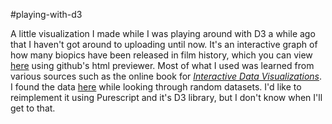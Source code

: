 #playing-with-d3

A little visualization I made while I was playing around with D3 a while ago that I haven't got around to uploading until now. It's an interactive graph of how many biopics have been released in film history, which you can view [here](http://htmlpreview.github.io/?https://github.com/StevenWInfo/playing-with-d3/blob/master/index.html) using github's html previewer. Most of what I used was learned from various sources such as the online book for *[Interactive Data Visualizations](http://chimera.labs.oreilly.com/books/1230000000345/)*. I found the data [here](https://github.com/fivethirtyeight/data/tree/master/biopics) while looking through random datasets. I'd like to reimplement it using Purescript and it's D3 library, but I don't know when I'll get to that.
